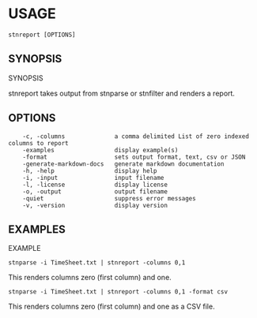 
# USAGE

	stnreport [OPTIONS]

## SYNOPSIS



SYNOPSIS

stnreport takes output from stnparse or stnfilter and renders a
report.



## OPTIONS

```
    -c, -columns              a comma delimited List of zero indexed columns to report
    -examples                 display example(s)
    -format                   sets output format, text, csv or JSON
    -generate-markdown-docs   generate markdown documentation
    -h, -help                 display help
    -i, -input                input filename
    -l, -license              display license
    -o, -output               output filename
    -quiet                    suppress error messages
    -v, -version              display version
```


## EXAMPLES


EXAMPLE

    stnparse -i TimeSheet.txt | stnreport -columns 0,1

This renders columns zero (first column) and one.

    stnparse -i TimeSheet.txt | stnreport -columns 0,1 -format csv

This renders columns zero (first column) and one as a CSV file.


